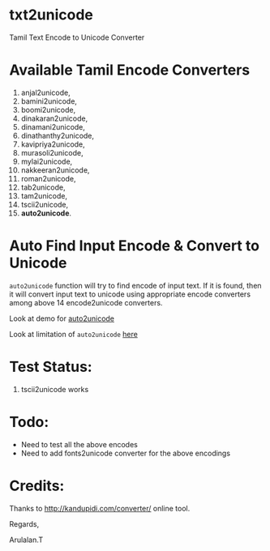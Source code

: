 txt2unicode
===========
Tamil Text Encode to Unicode Converter


Available Tamil Encode Converters
=================================

  1.  anjal2unicode,
  2.  bamini2unicode,
  3.  boomi2unicode,
  4.  dinakaran2unicode,
  5.  dinamani2unicode,
  6.  dinathanthy2unicode,
  7.  kavipriya2unicode,
  8.  murasoli2unicode,
  9.  mylai2unicode,
  10. nakkeeran2unicode,
  11. roman2unicode,
  12. tab2unicode,
  13. tam2unicode, 
  14. tscii2unicode,
  15. **auto2unicode**.
  
Auto Find Input Encode & Convert to Unicode
===========================================

  `auto2unicode` function will try to find encode of input text. If it is found, then it will convert input text to unicode using appropriate encode converters among above 14 encode2unicode converters.
  
  Look at demo for [auto2unicode](example/demo_auto2utf8.py)
  
  Look at limitation of `auto2unicode` [here](encodes_chars/README.md)
  

Test Status:
===========
  1. tscii2unicode works


Todo:
====
  * Need to test all the above encodes
  * Need to add fonts2unicode converter for the above encodings
  

Credits:
=======
  Thanks to http://kandupidi.com/converter/ online tool.
  
Regards,

Arulalan.T
  
